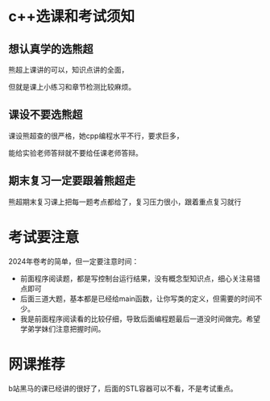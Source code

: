 # c++选课和考试须知

## 想认真学的选熊超

熊超上课讲的可以，知识点讲的全面，

但就是课上小练习和章节检测比较麻烦。

## 课设不要选熊超

课设熊超查的很严格，她cpp编程水平不行，要求巨多，

能给实验老师答辩就不要给任课老师答辩。

## 期末复习一定要跟着熊超走

熊超期末复习课上把每一题考点都给了，复习压力很小，跟着重点复习就行

# 考试要注意

2024年卷考的简单，但一定要注意时间：

- 前面程序阅读题，都是写控制台运行结果，没有概念型知识点，细心关注易错点即可
- 后面三道大题，基本都是已经给main函数，让你写类的定义，但需要的时间不少。
- 我是前面程序阅读看的比较仔细，导致后面编程题最后一道没时间做完。希望学弟学妹们注意把握时间。



# 网课推荐

b站黑马的课已经讲的很好了，后面的STL容器可以不看，不是考试重点。